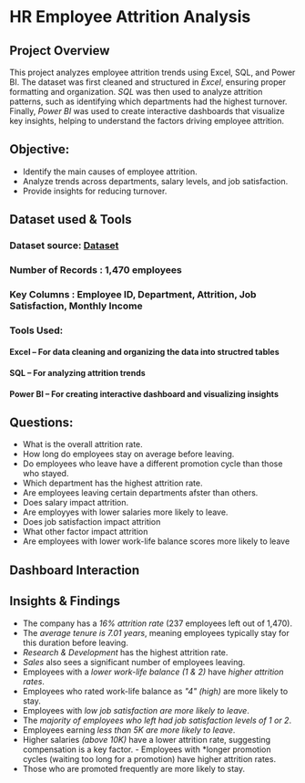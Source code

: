 # HR Employee Attrition Analysis

## Project Overview  

This project analyzes employee attrition trends using Excel, SQL, and Power BI. The dataset was first cleaned and structured in *Excel*, ensuring proper formatting and organization. *SQL* was then used to analyze attrition patterns, such as identifying which departments had the highest turnover. Finally, *Power BI* was used to create interactive dashboards that visualize key insights, helping to understand the factors driving employee attrition.  


## Objective:

- Identify the main causes of employee attrition.  
- Analyze trends across departments, salary levels, and job satisfaction.  
- Provide insights for reducing turnover.  


## Dataset used & Tools
### Dataset source: <a href = "https://www.kaggle.com/datasets/itssuru/hr-employee-attrition">Dataset</a>
### Number of Records : 1,470 employees 
### Key Columns : Employee ID, Department, Attrition, Job Satisfaction, Monthly Income 
### Tools Used: 
#### Excel – For data cleaning and organizing the data into structred tables
#### SQL – For analyzing attrition trends  
#### Power BI – For creating interactive dashboard and visualizing insights
  




## Questions:
-  What is the overall attrition rate.
-  How long do employees stay on average before leaving.
-  Do employees who leave have a different promotion cycle than those who stayed.
-  Which department has the highest attrition rate.
-  Are employees leaving certain departments afster than others.
-  Does salary impact attrition.
-  Are employyes with lower salaries more likely to leave.
-  Does job satisfaction impact attrition
-  What other factor impact attrition
-  Are employees with lower work-life balance scores more likely to leave
  ## Dashboard Interaction
  
  ## Insights & Findings

   - The company has a *16% attrition rate* (237 employees left out of 1,470).  
   - The *average tenure is 7.01 years*, meaning employees typically stay for this duration before leaving.  
   - *Research & Development* has the highest attrition rate.  
   - *Sales* also sees a significant number of employees leaving.  
   - Employees with a *lower work-life balance (1 & 2)* have *higher attrition rates*.  
   - Employees who rated work-life balance as *"4" (high)* are more likely to stay.  
   - Employees with *low job satisfaction are more likely to leave*.  
   - The *majority of employees who left had job satisfaction levels of 1 or 2*. 
   - Employees earning *less than 5K are more likely to leave*.  
   - Higher salaries *(above 10K)* have a lower attrition rate, suggesting compensation is a key factor.    - Employees with *longer promotion cycles (waiting too long for a promotion) have higher attrition rates.  
   - Those who are promoted frequently are more likely to stay.  


